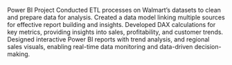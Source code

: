 Power BI Project
Conducted ETL processes on Walmart’s datasets to clean and prepare data for analysis.
Created a data model linking multiple sources for effective report building and insights.
Developed DAX calculations for key metrics, providing insights into sales, profitability, and customer trends.
Designed interactive Power BI reports with trend analysis, and regional sales visuals, enabling real-time data monitoring and data-driven decision-making.

